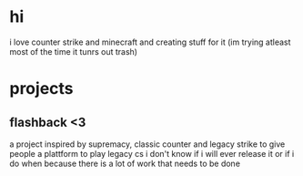 # hi

i love counter strike and minecraft and creating stuff for it
(im trying atleast most of the time it tunrs out trash)

# projects

## flashback <3

a project inspired by supremacy, classic counter and legacy strike to give people a plattform to play legacy cs
i don't know if i will ever release it or if i do when because there is a lot of work that needs to be done
